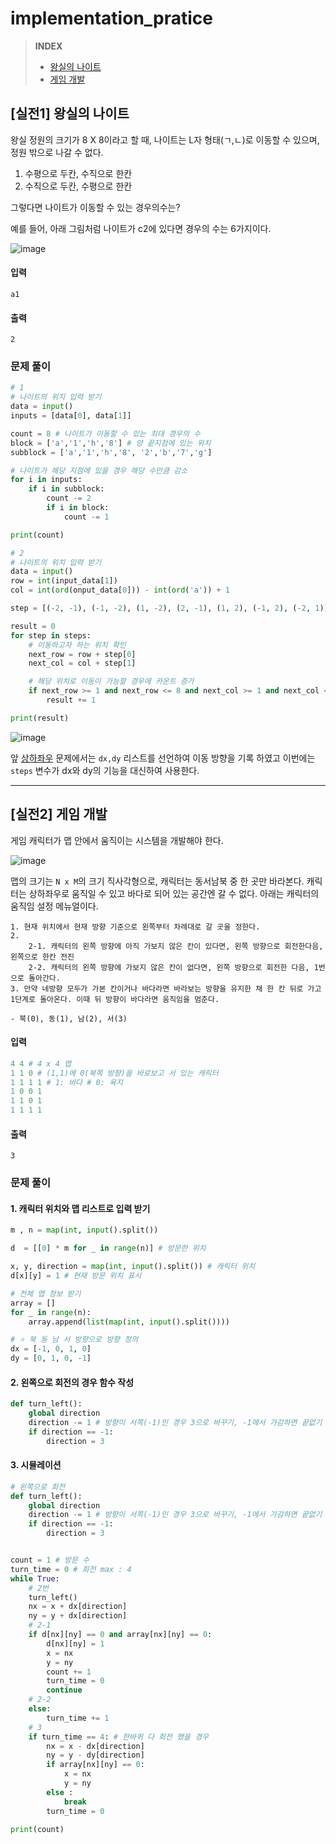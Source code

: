 # implementation\_pratice

> **INDEX**
>
> * [왕실의 나이트](implementation\_pratice.md#실전1-왕실의-나이트)
> * [게임 개발](implementation\_pratice.md#실전2-게임-개발)

## \[실전1] 왕실의 나이트

왕실 정원의 크기가 8 X 8이라고 할 때, 나이트는 L자 형태(ㄱ,ㄴ)로 이동할 수 있으며, 정원 밖으로 나갈 수 없다.

1. 수평으로 두칸, 수직으로 한칸
2. 수직으로 두칸, 수평으로 한칸

그렇다면 나이트가 이동할 수 있는 경우의수는?

예를 들어, 아래 그림처럼 나이트가 c2에 있다면 경우의 수는 6가지이다.

![image](https://user-images.githubusercontent.com/55238671/235411395-8adc7227-3009-4266-b37d-08406e090fa1.png)

#### 입력

```
a1
```

#### 출력

```
2
```

### 문제 풀이

```python
# 1
# 나이트의 위치 입력 받기
data = input()
inputs = [data[0], data[1]]

count = 8 # 나이트가 이동할 수 있는 최대 경우의 수
block = ['a','1','h','8'] # 양 끝지점에 있는 위치
subblock = ['a','1','h','8', '2','b','7','g'] 

# 나이트가 해당 지점에 있을 경우 해당 수만큼 감소
for i in inputs:
    if i in subblock:
        count -= 2
        if i in block:
            count -= 1

print(count)
```

```python
# 2
# 나이트의 위치 입력 받기
data = input()
row = int(input_data[1])
col = int(ord(onput_data[0])) - int(ord('a')) + 1

step = [(-2, -1), (-1, -2), (1, -2), (2, -1), (1, 2), (-1, 2), (-2, 1)] # 나이트가 이동할 수 있는 방향 8가지

result = 0
for step in steps:
    # 이동하고자 하는 위치 확인
    next_row = row + step[0]
    next_col = col + step[1]

    # 해당 위치로 이동이 가능할 경우에 카운트 증가
    if next_row >= 1 and next_row <= 8 and next_col >= 1 and next_col <= 8:
        result += 1

print(result)
```

![image](https://user-images.githubusercontent.com/55238671/235411435-cfabcdcc-525a-43d8-92a7-17bba78b13bd.png)

앞 [상하좌우](https://github.com/dustin-kang/Programming-Team-Notes/blob/Python/implementation/implementation.md#-%EC%83%81%ED%95%98%EC%A2%8C%EC%9A%B0) 문제에서는 `dx,dy` 리스트를 선언하여 이동 방향을 기록 하였고 이번에는 `steps` 변수가 dx와 dy의 기능을 대신하여 사용한다.

***

## \[실전2] 게임 개발

게임 캐릭터가 맵 안에서 움직이는 시스템을 개발해야 한다.

![image](https://user-images.githubusercontent.com/55238671/235599450-2e2f8f9d-881c-4128-8540-a7c00811d79a.png)

맵의 크기는 `N x M`의 크기 직사각형으로, 캐릭터는 동서남북 중 한 곳만 바라본다. 캐릭터는 상하좌우로 움직일 수 있고 바다로 되어 있는 공간엔 갈 수 없다. 아래는 캐릭터의 움직임 설정 메뉴얼이다.

```
1. 현재 위치에서 현재 방향 기준으로 왼쪽부터 차례대로 갈 곳을 정한다.
2. 
    2-1. 캐릭터의 왼쪽 방향에 아직 가보지 않은 칸이 있다면, 왼쪽 방향으로 회전한다음, 왼쪽으로 한칸 전진
    2-2. 캐릭터의 왼쪽 방향에 가보지 않은 칸이 없다면, 왼쪽 방향으로 회전한 다음, 1번으로 돌아간다.
3. 만약 네방향 모두가 가본 칸이거나 바다라면 바라보는 방향을 유지한 채 한 칸 뒤로 가고 1단계로 돌아온다. 이때 뒤 방향이 바다라면 움직임을 멈춘다.

- 북(0), 동(1), 남(2), 서(3)
```

#### 입력

```py
4 4 # 4 x 4 맵
1 1 0 # (1,1)에 0(북쪽 방향)을 바로보고 서 있는 캐릭터
1 1 1 1 # 1: 바다 # 0: 육지
1 0 0 1
1 1 0 1 
1 1 1 1
```

#### 출력

```
3
```

### 문제 풀이

#### 1. 캐릭터 위치와 맵 리스트로 입력 받기

```python
m , n = map(int, input().split())

d  = [[0] * m for _ in range(n)] # 방문한 위치

x, y, direction = map(int, input().split()) # 캐릭터 위치
d[x][y] = 1 # 현재 방문 위치 표시

# 전체 맵 정보 받기
array = []
for _ in range(n):
    array.append(list(map(int, input().split()))) 

# ⭐️ 북 동 남 서 방향으로 방향 정의 
dx = [-1, 0, 1, 0]
dy = [0, 1, 0, -1]
```

#### 2. 왼쪽으로 회전의 경우 함수 작성

```python
def turn_left():
    global direction
    direction -= 1 # 방향이 서쪽(-1)인 경우 3으로 바꾸기, -1에서 가감하면 끝없기 때문
    if direction == -1:
        direction = 3
```

#### 3. 시뮬레이션

```python
# 왼쪽으로 회전
def turn_left():
    global direction
    direction -= 1 # 방향이 서쪽(-1)인 경우 3으로 바꾸기, -1에서 가감하면 끝없기 때문
    if direction == -1:
        direction = 3


count = 1 # 방문 수
turn_time = 0 # 회전 max : 4
while True:
    # 2번
    turn_left()
    nx = x + dx[direction]
    ny = y + dx[direction]
    # 2-1
    if d[nx][ny] == 0 and array[nx][ny] == 0:
        d[nx][ny] = 1
        x = nx
        y = ny
        count += 1
        turn_time = 0
        continue
    # 2-2
    else: 
        turn_time += 1
    # 3
    if turn_time == 4: # 한바퀴 다 회전 했을 경우
        nx = x - dx[direction]
        ny = y - dy[direction]
        if array[nx][ny] == 0:
            x = nx
            y = ny
        else :
            break
        turn_time = 0

print(count)
```
